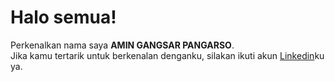 # Halo semua! 

Perkenalkan nama saya **AMIN GANGSAR PANGARSO**.<br>
Jika kamu tertarik untuk berkenalan denganku, silakan ikuti akun [Linkedin](https://www.linkedin.com/in/amin-gangsar-55b66726b/)ku ya.
